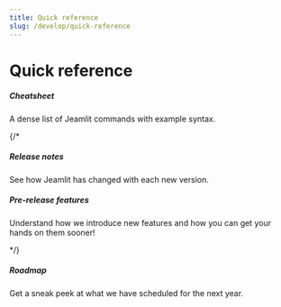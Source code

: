 ```yaml
---
title: Quick reference
slug: /develop/quick-reference
---
```


# Quick reference

<TileContainer layout="list">

<RefCard href="/develop/quick-reference/cheat-sheet">

<h5>Cheatsheet</h5>

A dense list of Jeamlit commands with example syntax.

</RefCard>

{/*

<RefCard href="/develop/quick-reference/release-notes">

<h5>Release notes</h5>

See how Jeamlit has changed with each new version.

</RefCard>

<RefCard href="/develop/quick-reference/prerelease">

<h5>Pre-release features</h5>

Understand how we introduce new features and how you can get your hands on them sooner!

</RefCard>

*/}

<RefCard href="https://github.com/jeamlit/jeamlit/discussions/39">

<h5>Roadmap</h5>

Get a sneak peek at what we have scheduled for the next year.

</RefCard>

</TileContainer>
